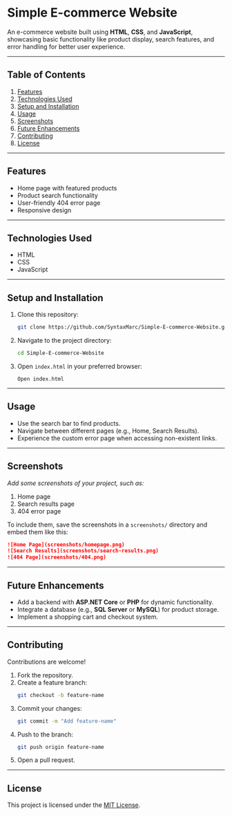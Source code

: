 # Simple E-commerce Website

An e-commerce website built using **HTML**, **CSS**, and **JavaScript**, showcasing basic functionality like product display, search features, and error handling for better user experience.

---

## Table of Contents
1. [Features](#features)
2. [Technologies Used](#technologies-used)
3. [Setup and Installation](#setup-and-installation)
4. [Usage](#usage)
5. [Screenshots](#screenshots)
6. [Future Enhancements](#future-enhancements)
7. [Contributing](#contributing)
8. [License](#license)

---

## Features
- Home page with featured products
- Product search functionality
- User-friendly 404 error page
- Responsive design

---

## Technologies Used
- HTML
- CSS
- JavaScript

---

## Setup and Installation
1. Clone this repository:
   ```bash
   git clone https://github.com/SyntaxMarc/Simple-E-commerce-Website.git
   ```
2. Navigate to the project directory:
   ```bash
   cd Simple-E-commerce-Website
   ```
3. Open `index.html` in your preferred browser:
   ```
   Open index.html
   ```

---

## Usage
- Use the search bar to find products.
- Navigate between different pages (e.g., Home, Search Results).
- Experience the custom error page when accessing non-existent links.

---

## Screenshots
_Add some screenshots of your project, such as:_
1. Home page
2. Search results page
3. 404 error page

To include them, save the screenshots in a `screenshots/` directory and embed them like this:
```markdown
![Home Page](screenshots/homepage.png)
![Search Results](screenshots/search-results.png)
![404 Page](screenshots/404.png)
```

---

## Future Enhancements
- Add a backend with **ASP.NET Core** or **PHP** for dynamic functionality.
- Integrate a database (e.g., **SQL Server** or **MySQL**) for product storage.
- Implement a shopping cart and checkout system.

---

## Contributing
Contributions are welcome!
1. Fork the repository.
2. Create a feature branch:
   ```bash
   git checkout -b feature-name
   ```
3. Commit your changes:
   ```bash
   git commit -m "Add feature-name"
   ```
4. Push to the branch:
   ```bash
   git push origin feature-name
   ```
5. Open a pull request.

---

## License
This project is licensed under the [MIT License](LICENSE).

 
